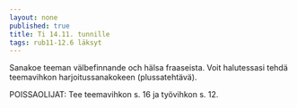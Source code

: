 ```yaml
---
layout: none
published: true
title: Ti 14.11. tunnille
tags: rub11-12.6 läksyt
---
```

Sanakoe teeman välbefinnande och hälsa fraaseista. Voit halutessasi tehdä teemavihkon harjoitussanakokeen (plussatehtävä).

POISSAOLIJAT:
Tee teemavihkon s. 16 ja työvihkon s. 12.
